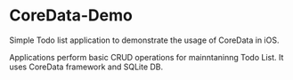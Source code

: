 # CoreData-Demo


Simple Todo list application to demonstrate the usage of CoreData in iOS.

Applications perform basic CRUD operations for mainntaninng Todo List. It uses CoreData framework and SQLite DB.
